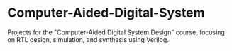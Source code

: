 # Computer-Aided-Digital-System
Projects for the "Computer-Aided Digital System Design" course, focusing on RTL design, simulation, and synthesis using Verilog.
